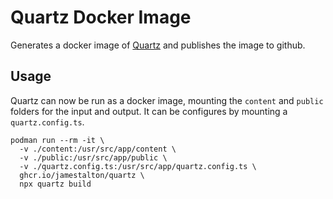 # Quartz Docker Image

Generates a docker image of [Quartz](https://quartz.jzhao.xyz/) and publishes the image to github.

## Usage

Quartz can now be run as a docker image, mounting the `content` and `public` folders for the input and output.
It can be configures by mounting a `quartz.config.ts`.

```
podman run --rm -it \
  -v ./content:/usr/src/app/content \
  -v ./public:/usr/src/app/public \
  -v ./quartz.config.ts:/usr/src/app/quartz.config.ts \
  ghcr.io/jamestalton/quartz \
  npx quartz build
```
